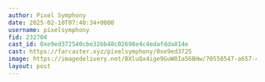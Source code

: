 ```yaml
---
author: Pixel Symphony
date: 2025-02-10T07:40:34+0000
username: pixelsymphony
fid: 232704
cast_id: 0xe9ed372540cbe32bb48c02698e4c4edafdda814e
cast: https://farcaster.xyz/pixelsymphony/0xe9ed3725
image: https://imagedelivery.net/BXluQx4ige9GuW0Ia56BHw/70550547-a657-46e9-dac0-723d1b891300/original
layout: post
---
```


<img src='https://imagedelivery.net/BXluQx4ige9GuW0Ia56BHw/70550547-a657-46e9-dac0-723d1b891300/original' alt='' referrerpolicy='no-referrer'/>
